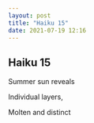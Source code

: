 ```yaml
---
layout: post
title: "Haiku 15"
date: 2021-07-19 12:16
---
```

Haiku 15
-
Summer sun reveals

Individual layers,

Molten and distinct
